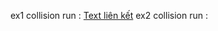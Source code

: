 ex1 collision run : [Text liên kết](https://github.com/tuanpham2xx3/gametrainning/tree/main/phase1/mathphysic/collision)
ex2 collision run :
